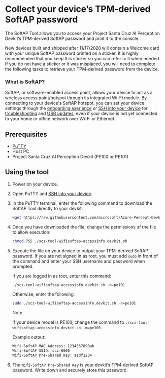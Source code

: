 # Collect your device’s TPM-derived SoftAP password

The SoftAP Tool allows you to access your Project Santa Cruz AI Perception Devkit’s TPM-derived SoftAP password and print it to the console.

New devices built and shipped after 11/17/2020 will contain a Welcome card with your unique SoftAP password printed on a sticker. It is highly recommended that you keep this sticker so you can refer to it when needed. If you do not have a sticker or it was misplaced, you will need to complete the following tasks to retrieve your TPM-derived password from the device.

### What is SoftAP?

SoftAP, or software-enabled access point, allows your device to act as a wireless access point/hotspot through its integrated Wi-Fi module. By connecting to your device's SoftAP hotspot, you can set your device settings through the [onboarding exerience](https://docs.microsoft.com/en-us/azure/azure-percept/quickstart-percept-dk-set-up) or [SSH into your device](https://docs.microsoft.com/en-us/azure/azure-percept/how-to-ssh-into-percept-dk) for [troubleshooting](https://docs.microsoft.com/en-us/azure/azure-percept/troubleshoot-dev-kit) and [USB updates](https://docs.microsoft.com/en-us/azure/azure-percept/how-to-update-via-usb), even if your device is not yet connected to your home or office network over Wi-Fi or Ethernet.

## Prerequisites

- [PuTTY](https://www.chiark.greenend.org.uk/~sgtatham/putty/latest.html)
- Host PC
- Project Santa Cruz AI Perception Devkit (PE100 or PE101)

## Using the tool

1. Power on your device.

1. Open PuTTY and [SSH into your device](https://docs.microsoft.com/en-us/azure/azure-percept/how-to-ssh-into-percept-dk).

1. In the PuTTY terminal, enter the following command to download the SoftAP Tool directly to your devkit:

    ```bash
    wget https://raw.githubusercontent.com/microsoft/Azure-Percept-Devkit-Private-Preview/main/tools/SoftAP-access-info-tool/scz-tool-wifisoftap-accessinfo.devkit.sh
    ```

1. Once you have downloaded the file, change the permissions of the file to allow execution:  

    ```bash
    chmod 755 ./scz-tool-wifisoftap-accessinfo.devkit.sh
    ```

1. Execute the file on your device to output your TPM-derived SoftAP password. If you are not signed in as root, you must add ```sudo``` in front of the command and enter your SSH username and password when prompted.

    If you are logged in as root, enter this command:
    ```bash
    ./scz-tool-wifisoftap-accessinfo.devkit.sh -m=pe101
   ```
   Otherwise, enter the following:
    ```bash
    sudo ./scz-tool-wifisoftap-accessinfo.devkit.sh -m=pe101
    ```

    > [!NOTE]
    > If your device model is PE100, change the command to ```./scz-tool-wifisoftap-accessinfo.devkit.sh -m=pe100```.

    Example output:

    ```bash
    Wifi-SoftAP MAC Address: 1234567890ab
    Wifi-SoftAP SSID: scz-0000
    Wifi-SoftAP Pre-Shared Key: asdf1234  
    ```

1. The ```Wifi-SoftAP Pre-Shared Key``` is your devkit’s TPM-derived SoftAP password. Write down and securely store this password.
